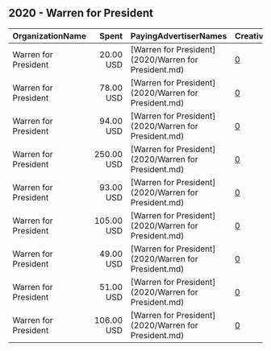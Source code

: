 ## 2020 - Warren for President 
|OrganizationName|Spent|PayingAdvertiserNames|CreativeUrls|Impressions|Genders|AgeBrackets|CountryCodes|BillingAddresses|CandidateBallotInformation|
|:---|---:|:---|:---|---:|:---|:---|:---|:---|:---|
|Warren for President|20.00 USD|[Warren for President](2020/Warren for President.md)|[0](https://www.snap.com/political-ads/asset/594c4b589e48883982e8fc743619a22782f3c72e8d1615723e59a024092c8415?mediaType=jpg)|6,925||18+|united states|"90 Cambridge Street,Charlestown,02129,US"|Warren for President|
|Warren for President|78.00 USD|[Warren for President](2020/Warren for President.md)|[0](https://www.snap.com/political-ads/asset/ac8bf80649e81e782942c7808ab126292419a14c170da6646d8c78d5ba0d5df9?mediaType=png)|28,945||18+|united states|"90 Cambridge Street,Charlestown,02129,US"|Warren for President|
|Warren for President|94.00 USD|[Warren for President](2020/Warren for President.md)|[0](https://www.snap.com/political-ads/asset/22ddf5a109cf352781f6aeb060a840078a5ed203942ac011a8a7d1bc48a764ce?mediaType=png)|63,780||18+|united states|"90 Cambridge Street,Charlestown,02129,US"|Warren for President|
|Warren for President|250.00 USD|[Warren for President](2020/Warren for President.md)|[0](https://www.snap.com/political-ads/asset/60f248b03319550dac629aaeb3307aa876bea14cdc5bc2ef081f6fc58797dd10?mediaType=mp4)|34,537||18+|united states|"90 Cambridge Street,Charlestown,02129,US"|Warren for President|
|Warren for President|93.00 USD|[Warren for President](2020/Warren for President.md)|[0](https://www.snap.com/political-ads/asset/01e4c466af7347b7840002350fd6836139b5df84d112c05560918c11b79e74a2?mediaType=jpg)|62,018||18+|united states|"90 Cambridge Street,Charlestown,02129,US"|Warren for President|
|Warren for President|105.00 USD|[Warren for President](2020/Warren for President.md)|[0](https://www.snap.com/political-ads/asset/22ddf5a109cf352781f6aeb060a840078a5ed203942ac011a8a7d1bc48a764ce?mediaType=png)|38,313||18+|united states|"90 Cambridge Street,Charlestown,02129,US"|Warren for President|
|Warren for President|49.00 USD|[Warren for President](2020/Warren for President.md)|[0](https://www.snap.com/political-ads/asset/594c4b589e48883982e8fc743619a22782f3c72e8d1615723e59a024092c8415?mediaType=jpg)|17,053||18+|united states|"90 Cambridge Street,Charlestown,02129,US"|Warren for President|
|Warren for President|51.00 USD|[Warren for President](2020/Warren for President.md)|[0](https://www.snap.com/political-ads/asset/ac8bf80649e81e782942c7808ab126292419a14c170da6646d8c78d5ba0d5df9?mediaType=png)|17,666||18+|united states|"90 Cambridge Street,Charlestown,02129,US"|Warren for President|
|Warren for President|106.00 USD|[Warren for President](2020/Warren for President.md)|[0](https://www.snap.com/political-ads/asset/01e4c466af7347b7840002350fd6836139b5df84d112c05560918c11b79e74a2?mediaType=jpg)|36,905||18+|united states|"90 Cambridge Street,Charlestown,02129,US"|Warren for President|
